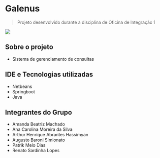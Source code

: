 # Galenus
> Projeto desenvolvido durante a disciplina de Oficina de Integração 1

<img src="https://github.com/patrikmelod/galenus-oficina-integracao/assets/72254418/22513e28-7f3b-4077-9f40-9d3df7f9fe86">

## Sobre o projeto
* Sistema de gerenciamento de consultas

## IDE e Tecnologias utilizadas
* Netbeans
* Springboot
* Java

## Integrantes do Grupo
* Amanda Beatriz Machado
* Ana Carolina Moreira da Silva
* Arthur Henrique Abrantes Hassimyan
* Augusto Baroni Simionato
* Patrik Melo Dias
* Renato Sardinha Lopes
